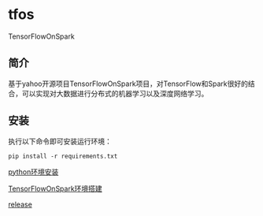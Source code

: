 # tfos
TensorFlowOnSpark


## 简介
基于yahoo开源项目TensorFlowOnSpark项目，对TensorFlow和Spark很好的结合，可以实现对大数据进行分布式的机器学习以及深度网络学习。

## 安装
执行以下命令即可安装运行环境：
```
pip install -r requirements.txt
```

[python环境安装](docs/python_env.md)

[TensorFlowOnSpark环境搭建](docs/env.md) 

[release](changelog.rst)
